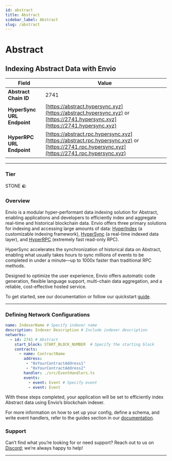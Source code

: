 ```yaml
---
id: abstract
title: Abstract
sidebar_label: Abstract
slug: /abstract
---
```


# Abstract

## Indexing Abstract Data with Envio

| **Field**                     | **Value**                                                                                          |
|-------------------------------|----------------------------------------------------------------------------------------------------|
| **Abstract Chain ID**     | 2741                                                                                            |
| **HyperSync URL Endpoint**    | [https://abstract.hypersync.xyz](https://abstract.hypersync.xyz) or [https://2741.hypersync.xyz](https://2741.hypersync.xyz) |
| **HyperRPC URL Endpoint**     | [https://abstract.rpc.hypersync.xyz](https://abstract.rpc.hypersync.xyz) or [https://2741.rpc.hypersync.xyz](https://2741.rpc.hypersync.xyz) |

---

### Tier

STONE 🪨

### Overview

Envio is a modular hyper-performant data indexing solution for Abstract, enabling applications and developers to efficiently index and aggregate real-time and historical blockchain data. Envio offers three primary solutions for indexing and accessing large amounts of data: [HyperIndex](/docs/HyperIndex/overview) (a customizable indexing framework), [HyperSync](/docs/HyperSync/overview) (a real-time indexed data layer), and [HyperRPC](/docs/HyperRPC/overview-hyperrpc) (extremely fast read-only RPC).

HyperSync accelerates the synchronization of historical data on Abstract, enabling what usually takes hours to sync millions of events to be completed in under a minute—up to 1000x faster than traditional RPC methods.

Designed to optimize the user experience, Envio offers automatic code generation, flexible language support, multi-chain data aggregation, and a reliable, cost-effective hosted service.

To get started, see our documentation or follow our quickstart [guide](/docs/HyperIndex/contract-import).

---

### Defining Network Configurations

```yaml
name: IndexerName # Specify indexer name
description: Indexer Description # Include indexer description
networks:
  - id: 2741 # Abstract  
    start_block: START_BLOCK_NUMBER  # Specify the starting block
    contracts:
      - name: ContractName
        address:
         - "0xYourContractAddress1"
         - "0xYourContractAddress2"
        handler: ./src/EventHandlers.ts
        events:
          - event: Event # Specify event
          - event: Event
```

With these steps completed, your application will be set to efficiently index Abstract data using Envio’s blockchain indexer.

For more information on how to set up your config, define a schema, and write event handlers, refer to the guides section in our [documentation](/docs/HyperIndex/configuration-file).

### Support

Can’t find what you’re looking for or need support? Reach out to us on [Discord](https://discord.com/invite/Q9qt8gZ2fX); we’re always happy to help!

---
